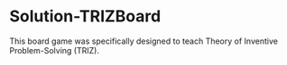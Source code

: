 # Solution-TRIZBoard
This board game was specifically designed to teach Theory of Inventive Problem-Solving (TRIZ).
